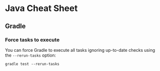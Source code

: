 # Java Cheat Sheet

## Gradle

### Force tasks to execute

You can force Gradle to execute all tasks ignoring up-to-date checks using the `--rerun-tasks`
option:

```console
gradle test --rerun-tasks
```